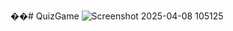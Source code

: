 ��#   Q u i z G a m e 
 
 ![Screenshot 2025-04-08 105125](https://github.com/user-attachments/assets/e2b1bb2c-0a15-4848-ac6a-04da55389123)
